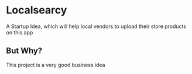# Localsearcy

A Startup Idea, which will help local vendors to upload their store products on this app

## But Why?

This project is a very good business idea
